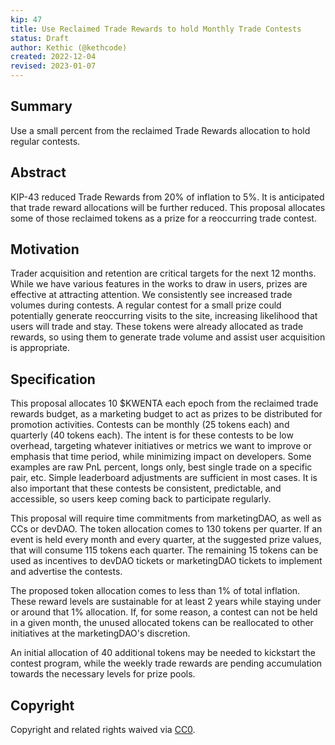 ```yaml
---
kip: 47
title: Use Reclaimed Trade Rewards to hold Monthly Trade Contests
status: Draft
author: Kethic (@kethcode)
created: 2022-12-04
revised: 2023-01-07
---
```


## Summary

Use a small percent from the reclaimed Trade Rewards allocation to hold regular contests.

## Abstract

KIP-43 reduced Trade Rewards from 20% of inflation to 5%. It is anticipated that trade reward allocations will be further reduced. This proposal allocates some of those reclaimed tokens as a prize for a reoccurring trade contest.

## Motivation

Trader acquisition and retention are critical targets for the next 12 months. While we have various features in the works to draw in users, prizes are effective at attracting attention. We consistently see increased trade volumes during contests. A regular contest for a small prize could potentially generate reoccurring visits to the site, increasing likelihood that users will trade and stay. These tokens were already allocated as trade rewards, so using them to generate trade volume and assist user acquisition is appropriate.

## Specification

This proposal allocates 10 $KWENTA each epoch from the reclaimed trade rewards budget, as a marketing budget to act as prizes to be distributed for promotion activities. Contests can be monthly (25 tokens each) and quarterly (40 tokens each). The intent is for these contests to be low overhead, targeting whatever initiatives or metrics we want to improve or emphasis that time period, while minimizing impact on developers. Some examples are raw PnL percent, longs only, best single trade on a specific pair, etc. Simple leaderboard adjustments are sufficient in most cases. It is also important that these contests be consistent, predictable, and accessible, so users keep coming back to participate regularly.

This proposal will require time commitments from marketingDAO, as well as CCs or devDAO. The token allocation comes to 130 tokens per quarter. If an event is held every month and every quarter, at the suggested prize values, that will consume 115 tokens each quarter. The remaining 15 tokens can be used as incentives to devDAO tickets or marketingDAO tickets to implement and advertise the contests.

The proposed token allocation comes to less than 1% of total inflation. These reward levels are sustainable for at least 2 years while staying under or around that 1% allocation.  If, for some reason, a contest can not be held in a given month, the unused allocated tokens can be reallocated to other initiatives at the marketingDAO's discretion.

An initial allocation of 40 additional tokens may be needed to kickstart the contest program, while the weekly trade rewards are pending accumulation towards the necessary levels for prize pools.

## Copyright

Copyright and related rights waived via [CC0](https://creativecommons.org/publicdomain/zero/1.0/).
